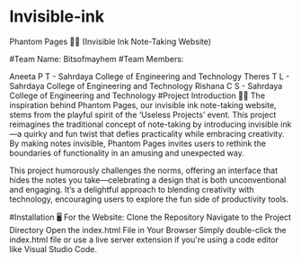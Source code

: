 # Invisible-ink
Phantom Pages 📝✨ (Invisible Ink Note-Taking Website)

#Team Name: Bitsofmayhem
#Team Members:

Aneeta P T - Sahrdaya College of Engineering and Technology
Theres T L - Sahrdaya College of Engineering and Technology
Rishana C S - Sahrdaya College of Engineering and Technology
#Project Introduction 🎨💡
The inspiration behind Phantom Pages, our invisible ink note-taking website, stems from the playful spirit of the ‘Useless Projects’ event. This project reimagines the traditional concept of note-taking by introducing invisible ink—a quirky and fun twist that defies practicality while embracing creativity. By making notes invisible, Phantom Pages invites users to rethink the boundaries of functionality in an amusing and unexpected way.

This project humorously challenges the norms, offering an interface that hides the notes you take—celebrating a design that is both unconventional and engaging. It’s a delightful approach to blending creativity with technology, encouraging users to explore the fun side of productivity tools.

#Installation 🖥️
For the Website:
Clone the Repository
Navigate to the Project Directory
Open the index.html File in Your Browser Simply double-click the index.html file or use a live server extension if you're using a code editor like Visual Studio Code.
